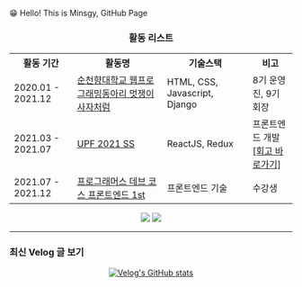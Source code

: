 
😁 Hello! This is Minsgy, GitHub Page  



<div align="center">
<h3> 활동 리스트 </h3>
</div>
<div align="center">
	<table>
	<tr>
		<th>활동 기간</th><th>활동명</th><th>기술스택</th><th>비고</th>
	</tr>
		    	<tr>
		<td>2020.01 - 2021.12</td>
		<td><a href="https://www.likelion.net/">순천향대학교 웹프로그래밍동아리 멋쟁이사자처럼</a></td>
		<td>HTML, CSS, Javascript, Django</td>
		<td>8기 운영진, 9기 회장</td>
	</tr>
	<tr>
		<td>2021.03 - 2021.07</td>
		<td><a href="https://www.unit.center/upf">UPF 2021 SS</a></td>
		<td>ReactJS, Redux</td>
		<td>프론트엔드 개발 <br /><a href="https://velog.io/@minsgy/%EB%84%88%EB%AC%B4%EB%8F%84-%EC%95%8C%EC%B0%AC-UPF-2021SS-%ED%9A%8C%EA%B3%A0">[회고 바로가기]</a></td>
	</tr>
	<tr>
		<td>2021.07 - 2021.12 </td>
		<td><a href="https://programmers.co.kr/learn/courses/12175">프로그래머스 데브 코스 프론트엔드 1st</a></td>
		<td>프론트엔드 기술</td>
		<td>수강생</td>
	</tr>
	</table>
</div> 
  
  
<div align='center'>
<a href="https://velog.io/@minsgy" target="_blank"><img src="https://img.shields.io/badge/Velog-20c997?style=flat-square&logo=Vimeo&logoColor=white"/></a>  <a href="https://minsgy.notion.site/6ffb18e77ca3487b895b447ccace3ae8" target="_blank"><img src="https://img.shields.io/badge/Portfolio-EA7100?style=flat-square&logo=Devpost&logoColor=white"/></a> 
</div>

---

<h3>최신 Velog 글 보기</h3>

<div align="center">
  
[![Velog's GitHub stats](https://velog-readme-stats.vercel.app/api?name=minsgy)](https://velog.io/@minsgy)

</div>
